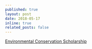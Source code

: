 ```yaml
---
published: true
layout: post
date: 2018-05-17
inline: true
related_posts: false
---
```


[Environmental Conservation Scholarship](https://www.gershow.com/news/gershow-recycling-grants-environmental-conservation-scholarship-to-mcgann-mercy-high-school-graduating-senior-mercator-osinski/)
